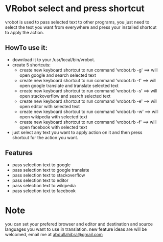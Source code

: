 # VRobot **select and press shortcut**
 vrobot is used to pass selected text to other programs,
 you just need to select the text you want from everywhere and press your installed shortcut to apply the action.

## HowTo use it:
* download it to your /usr/local/bin/vrobot.
* create 5 shortcuts:
  * create new keyboard shortcut to run command 'vrobot.rb -g' ==> will open google and search selected text
  * create new keyboard shortcut to run command 'vrobot.rb -t' ==> will open google translate and translate selected text
  * create new keyboard shortcut to run command 'vrobot.rb -s' ==> will open stackoverflow and search selected text
  * create new keyboard shortcut to run command 'vrobot.rb -e' ==> will open editor with selected text
  * create new keyboard shortcut to run command 'vrobot.rb -w' ==> will open wikipedia with selected text
  * create new keyboard shortcut to run command 'vrobot.rb -f' ==> will open facebook with selected text
* just select any text you want to apply action on it and then press shortcut for the action you want. 

## Features

* pass selection text to google
* pass selection text to google translate
* pass selection text to stackoverflow
* pass selection text to editor
* pass selection text to wikipedia
* pass selection text to facebook

# Note
  you can set your prefered browser and editor and destination and source languages you want to use in translation.
  new feature ideas are will be welcomed, email me at abdullahibra@gmail.com


